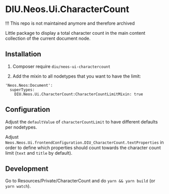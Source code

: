 # DIU.Neos.Ui.CharacterCount

!!! This repo is not maintained anymore and therefore archived

Little package to display a total character count in the main content collection of the current document node.

## Installation

1. Composer require `diu/neos-ui-charactercount`

2. Add the mixin to all nodetypes that you want to have the limit:

```
'Neos.Neos:Document':
  superTypes:
    DIU.Neos.Ui.CharacterCount:CharacterCountLimitMixin: true
```

## Configuration

Adjust the `defaultValue` of `characterCountLimit` to have different defaults per nodetypes.

Adjust `Neos.Neos.Ui.frontendConfiguration.DIU_CharacterCount.textProperties` in order to define which properties should count towards the character count limit (`text` and `title` by default).

## Development

Go to Resources/Private/CharacterCount and do `yarn && yarn build` (or `yarn watch`).
